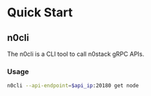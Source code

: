 # Quick Start

## n0cli

The n0cli is a CLI tool to call n0stack gRPC APIs.

<!-- ### Installation

with docker

```sh
``` -->

### Usage

```sh
n0cli --api-endpoint=$api_ip:20180 get node
```


